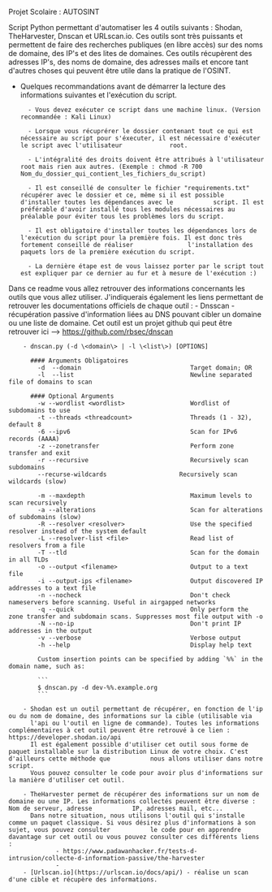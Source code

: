 Projet Scolaire : AUTOSINT

Script Python permettant d'automatiser les 4 outils suivants : Shodan, TheHarvester, Dnscan et URLscan.io.
Ces outils sont très puissants et permettent de faire des recherches publiques (en libre accès) sur des noms de domaine, des IP's et des lites de domaines.
Ces outils récupèrent des adresses IP's, des noms de domaine, des adresses mails et encore tant d'autres choses qui peuvent être utile dans la pratique de l'OSINT.

- Quelques recommandations avant de démarrer la lecture des informations suivantes et l'exécution du script.

        - Vous devez exécuter ce script dans une machine linux. (Version recommandée : Kali Linux)
        
        - Lorsque vous récuprérer le dossier contenant tout ce qui est nécessaire au script pour s'éxecuter, il est nécessaire d'exécuter le script avec l'utilisateur             root.
        
        - L'intégralité des droits doivent être attribués à l'utilisateur root mais rien aux autres. (Exemple : chmod -R 700                                                       Nom_du_dossier_qui_contient_les_fichiers_du_script)

        - Il est conseillé de consulter le fichier "requirements.txt" récupérer avec le dossier et ce, même si il est possible d'installer toutes les dépendances avec le           script. Il est préférable d'avoir installé tous les modules nécessaires au préalable pour éviter tous les problèmes lors du script.

        - Il est obligatoire d'installer toutes les dépendances lors de l'exécution du script pour la première fois. Il est donc très fortement conseillé de réaliser               l'installation des paquets lors de la première exécution du script.
          
        - La dernière étape est de vous laissez porter par le script tout est expliquer par ce dernier au fur et à mesure de l'exécution :)
          
          
Dans ce readme vous allez retrouver des informations concernants les outils que vous allez utiliser. J'indiquerais également les liens permettant de retrouver les documentations officiels de chaque outil : 
        - Dnsscan - récupération passive d'information liées au DNS pouvant cibler un domaine ou une liste de domaine. Cet outil est un projet github qui peut être               retrouver ici --> https://github.com/rbsec/dnscan
        
        - dnscan.py (-d \<domain\> | -l \<list\>) [OPTIONS]

          #### Arguments Obligatoires
            -d  --domain                              Target domain; OR
            -l  --list                                Newline separated file of domains to scan
    
          #### Optional Arguments
            -w --wordlist <wordlist>                  Wordlist of subdomains to use
            -t --threads <threadcount>                Threads (1 - 32), default 8
            -6 --ipv6                                 Scan for IPv6 records (AAAA)
            -z --zonetransfer                         Perform zone transfer and exit
            -r --recursive                            Recursively scan subdomains
            --recurse-wildcards                    Recursively scan wildcards (slow)

            -m --maxdepth                             Maximum levels to scan recursively
            -a --alterations                          Scan for alterations of subdomains (slow)
            -R --resolver <resolver>                  Use the specified resolver instead of the system default
            -L --resolver-list <file>                 Read list of resolvers from a file
            -T --tld                                  Scan for the domain in all TLDs
            -o --output <filename>                    Output to a text file
            -i --output-ips <filename>                Output discovered IP addresses to a text file
            -n --nocheck                              Don't check nameservers before scanning. Useful in airgapped networks
            -q --quick                                Only perform the zone transfer and subdomain scans. Suppresses most file output with -o
            -N --no-ip                                Don't print IP addresses in the output
            -v --verbose                              Verbose output
            -h --help                                 Display help text

            Custom insertion points can be specified by adding `%%` in the domain name, such as:

            ```
            $ dnscan.py -d dev-%%.example.org
            ```
           
        - Shodan est un outil permettant de récupérer, en fonction de l'ip ou du nom de domaine, des informations sur la cible (utilisable via
          l'api ou l'outil en ligne de commande). Toutes les informations complémentaires à cet outil peuvent être retrouvé à ce lien : https://developer.shodan.io/api
          Il est également possible d'utiliser cet outil sous forme de paquet installable sur la distribution Linux de votre choix. C'est d'ailleurs cette méthode que           nous allons utiliser dans notre script.
          Vous pouvez consulter le code pour avoir plus d'informations sur la manière d'utiliser cet outil.
          
        - TheHarvester permet de récupérer des informations sur un nom de domaine ou une IP. Les informations collectés peuvent être diverse : Nom de serveur, adresse           IP, adresses mail, etc...
          Dans notre situation, nous utilisons l'outil qui s'installe comme un paquet classique. Si vous désirez plus d'informations à son sujet, vous pouvez consulter           le code pour en apprendre davantage sur cet outil ou vous pouvez consulter ces différents liens : 
                 - https://www.padawanhacker.fr/tests-d-intrusion/collecte-d-information-passive/the-harvester
                 - 
        - [Urlscan.io](https://urlscan.io/docs/api/) - réalise un scan d'une cible et récupère des informations.
